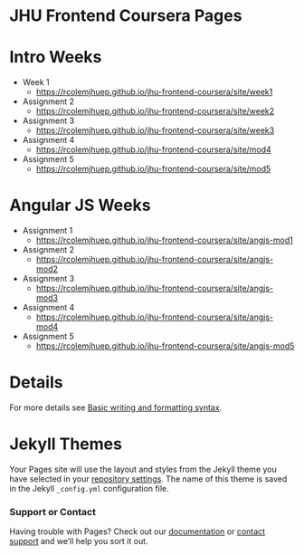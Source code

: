 # JHU Frontend Coursera Pages

# Intro Weeks
* Week 1 
    * https://rcolemjhuep.github.io/jhu-frontend-coursera/site/week1
* Assignment 2
    * https://rcolemjhuep.github.io/jhu-frontend-coursera/site/week2
* Assignment 3
    * https://rcolemjhuep.github.io/jhu-frontend-coursera/site/week3
* Assignment 4
    * https://rcolemjhuep.github.io/jhu-frontend-coursera/site/mod4
* Assignment 5
    * https://rcolemjhuep.github.io/jhu-frontend-coursera/site/mod5

# Angular JS Weeks
* Assignment 1
    * https://rcolemjhuep.github.io/jhu-frontend-coursera/site/angjs-mod1
* Assignment 2 
    * https://rcolemjhuep.github.io/jhu-frontend-coursera/site/angjs-mod2
* Assignment 3 
    * https://rcolemjhuep.github.io/jhu-frontend-coursera/site/angjs-mod3
* Assignment 4
    * https://rcolemjhuep.github.io/jhu-frontend-coursera/site/angjs-mod4
* Assignment 5
    * https://rcolemjhuep.github.io/jhu-frontend-coursera/site/angjs-mod5

 
 
    
# Details
For more details see [Basic writing and formatting syntax](https://docs.github.com/en/github/writing-on-github/getting-started-with-writing-and-formatting-on-github/basic-writing-and-formatting-syntax).

# Jekyll Themes

Your Pages site will use the layout and styles from the Jekyll theme you have selected in your [repository settings](https://github.com/rcolemjhuep/coursera-test/settings/pages). The name of this theme is saved in the Jekyll `_config.yml` configuration file.

### Support or Contact

Having trouble with Pages? Check out our [documentation](https://docs.github.com/categories/github-pages-basics/) or [contact support](https://support.github.com/contact) and we’ll help you sort it out.
